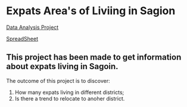 # Expats Area's of Liviing in Sagion

[Data Analysis Project](https://docs.google.com/document/d/1M40bymL9b9bd7c7wKEUGqAhf5QA97YCiSU3yOBK5Kuc/edit)

[SpreadSheet](https://docs.google.com/spreadsheets/d/1dLdP7RqaFwAuqTr_3jlx8KvmTdcRUDwx0sKasoapqRA/edit?usp=sharing)


This project has been made to get information about expats living in Sagoin.
-----------------------------

The outcome of this project is to discover:
1. How many expats living in different districts;
2. Is there a trend to relocate to anoher district.
